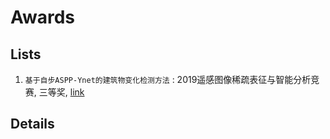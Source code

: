 ﻿# Awards

## Lists

1. ``基于自步ASPP-Ynet的建筑物变化检测方法`` : 2019遥感图像稀疏表征与智能分析竞赛, 三等奖, [link](https://article.xuexi.cn/articles/index.html?study_style_id=feeds_default&study_comment_disable=1&art_id=16850686553906204646&source=share&share_to=wx_single)




## Details

